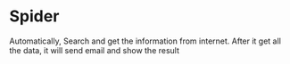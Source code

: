 # Spider

Automatically, Search and get the information from internet. After it get all the data, it will send email and show the result
